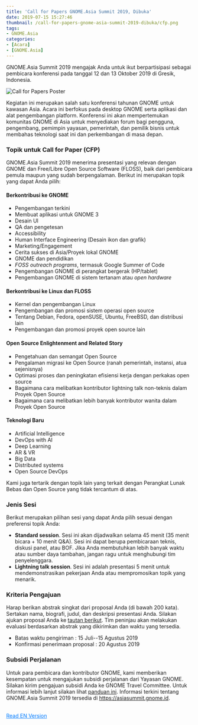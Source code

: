```yaml
---
title: 'Call for Papers GNOME.Asia Summit 2019, Dibuka'
date: 2019-07-15 15:27:46
thumbnail: /call-for-papers-gnome-asia-summit-2019-dibuka/cfp.png
tags:
- GNOME.Asia
categories: 
- [Acara]
- [GNOME.Asia]
---
```

GNOME.Asia Summit 2019 mengajak Anda untuk ikut berpartisipasi sebagai pembicara konferensi pada tanggal 12 dan 13 Oktober 2019 di Gresik, Indonesia. <!--more-->

![Call for Papers Poster](/call-for-papers-gnome-asia-summit-2019-dibuka/cfp.png)

Kegiatan ini merupakan salah satu konferensi tahunan GNOME untuk kawasan Asia. Acara ini berfokus pada desktop GNOME serta aplikasi dan alat pengembangan platform. Konferensi ini akan mempertemukan komunitas GNOME di Asia untuk menyediakan forum bagi pengguna, pengembang, pemimpin yayasan, pemerintah, dan pemilik bisnis untuk membahas teknologi saat ini dan perkembangan di masa depan.

### Topik untuk Call for Paper (CFP)
GNOME.Asia Summit 2019 menerima presentasi yang relevan dengan GNOME dan Free/Libre Open Source Software (FLOSS), baik dari pembicara pemula maupun yang sudah berpengalaman. Berikut ini merupakan topik yang dapat Anda pilih:
#### **Berkontribusi ke GNOME**

- Pengembangan terkini
- Membuat aplikasi untuk GNOME 3
- Desain UI
- QA dan pengetesan
- Accessibility
- Human Interface Engineering (Desain ikon dan grafik)     
- Marketing/Engagement
- Cerita sukses di Asia/Proyek lokal GNOME
- GNOME dan pendidikan
- *FOSS outreach programs*, termasuk Google Summer of Code
- Pengembangan GNOME di perangkat bergerak (HP/tablet)
- Pengembangan GNOME di sistem tertanam atau *open hardware*

#### **Berkontribusi ke Linux dan FLOSS**
- Kernel dan pengembangan Linux
- Pengembangan dan promosi sistem operasi open source     
- Tentang Debian, Fedora, openSUSE, Ubuntu, FreeBSD, dan distribusi lain
- Pengembangan dan promosi proyek open source lain

#### **Open Source Enlightenment and Related Story**
- Pengetahuan dan semangat Open Source
- Pengalaman migrasi ke Open Source (ranah pemerintah, instansi, atua sejenisnya)
- Optimasi proses dan peningkatan efisiensi kerja dengan perkakas open source
- Bagaimana cara melibatkan kontributor lightning talk non-teknis dalam Proyek Open Source
- Bagaimana cara melibatkan lebih banyak kontributor wanita dalam Proyek Open Source

#### **Teknologi Baru**
- Artificial Intelligence
- DevOps with AI
- Deep Learning
- AR & VR
- Big Data
- Distributed systems
- Open Source DevOps

Kami juga tertarik dengan topik lain yang terkait dengan Perangkat Lunak Bebas dan Open Source yang tidak tercantum di atas.

### Jenis Sesi
Berikut merupakan pilihan sesi yang dapat Anda pilih sesuai dengan preferensi topik Anda:
- **Standard session**. Sesi ini akan dijadwalkan selama 45 menit (35 menit bicara + 10 menit Q&A). Sesi ini dapat berupa pembicaraan teknis, diskusi panel, atau BOF. Jika Anda membutuhkan lebih banyak waktu atau sumber daya tambahan, jangan ragu untuk menghubungi tim penyelenggara.
- **Lightning talk session**. Sesi ini adalah presentasi 5 menit untuk mendemonstrasikan pekerjaan Anda atau mempromosikan topik yang menarik.    

### Kriteria Pengajuan
Harap berikan abstrak singkat dari proposal Anda (di bawah 200 kata). Sertakan nama, biografi, judul, dan deskripsi presentasi Anda. Silakan ajukan proposal Anda ke [tautan berikut](https://s.id/GNAS19-CfP). Tim peninjau akan melakukan evaluasi berdasarkan abstrak yang dikirimkan dan waktu yang tersedia.

- Batas waktu pengiriman : 15 Juli--15 Agustus 2019
- Konfirmasi penerimaan proposal : 20 Agustus 2019

### Subsidi Perjalanan

Untuk para pembicara dan kontributor GNOME, kami memberikan kesempatan untuk mengajukan subsidi perjalanan dari Yayasan GNOME. Silakan kirim pengajuan subsidi Anda ke GNOME Travel Committee. Untuk informasi lebih lanjut silakan lihat [panduan ini](https://wiki.gnome.org/Travel). Informasi terkini tentang GNOME.Asia Summit 2019 tersedia di https://asiasummit.gnome.id. 

<div class="btn-group-md"><br><a class="btn btn-primary" role="button" style="background-color: rgba(0,123,255,0);color: #007bff;" href="/en/call-for-papers-for-gnome-asia-summit-2019-is-now-open/">Read EN Version</a></div> 